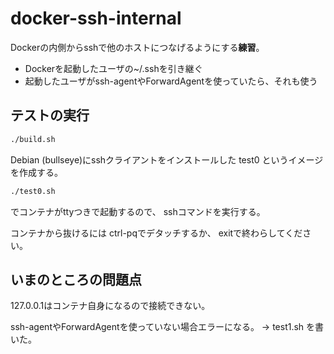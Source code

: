 # docker-ssh-internal

Dockerの内側からsshで他のホストにつなげるようにする**練習**。

- Dockerを起動したユーザの~/.sshを引き継ぐ
- 起動したユーザがssh-agentやForwardAgentを使っていたら、それも使う

## テストの実行

```sh
./build.sh
```

Debian (bullseye)にsshクライアントをインストールした
test0 というイメージを作成する。

```sh
./test0.sh
```
でコンテナがttyつきで起動するので、
sshコマンドを実行する。

コンテナから抜けるには
ctrl-pqでデタッチするか、
exitで終わらしてください。


## いまのところの問題点

127.0.0.1はコンテナ自身になるので接続できない。

ssh-agentやForwardAgentを使っていない場合エラーになる。
-> test1.sh を書いた。

